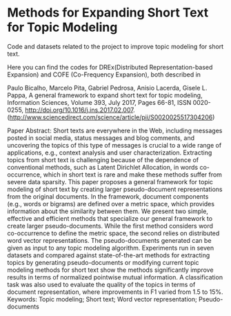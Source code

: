 # Methods for Expanding Short Text for Topic Modeling

Code and datasets related to the project to improve topic modeling for short text.

Here you can find the codes for DREx(Distributed Representation-based Expansion) and COFE (Co-Frequency Expansion), both described in 

Paulo Bicalho, Marcelo Pita, Gabriel Pedrosa, Anisio Lacerda, Gisele L. Pappa, A general framework to expand short text for topic modeling, Information Sciences, Volume 393, July 2017, Pages 66-81, ISSN 0020-0255, http://doi.org/10.1016/j.ins.2017.02.007.
(http://www.sciencedirect.com/science/article/pii/S0020025517304206)

Paper Abstract: 
Short texts are everywhere in the Web, including messages posted in social media, status messages and blog comments, and uncovering the topics of this type of messages is crucial to a wide range of applications, e.g., context analysis and user characterization. Extracting topics from short text is challenging because of the dependence of conventional methods, such as Latent Dirichlet Allocation, in words co-occurrence, which in short text is rare and make these methods suffer from severe data sparsity. This paper proposes a general framework for topic modeling of short text by creating larger pseudo-document representations from the original documents. In the framework, document components (e.g., words or bigrams) are defined over a metric space, which provides information about the similarity between them. We present two simple, effective and efficient methods that specialize our general framework to create larger pseudo-documents. While the first method considers word co-occurrence to define the metric space, the second relies on distributed word vector representations. The pseudo-documents generated can be given as input to any topic modeling algorithm. Experiments run in seven datasets and compared against state-of-the-art methods for extracting topics by generating pseudo-documents or modifying current topic modeling methods for short text show the methods significantly improve results in terms of normalized pointwise mutual information. A classification task was also used to evaluate the quality of the topics in terms of document representation, where improvements in F1 varied from 1.5 to 15%.
Keywords: Topic modeling; Short text; Word vector representation; Pseudo-documents


